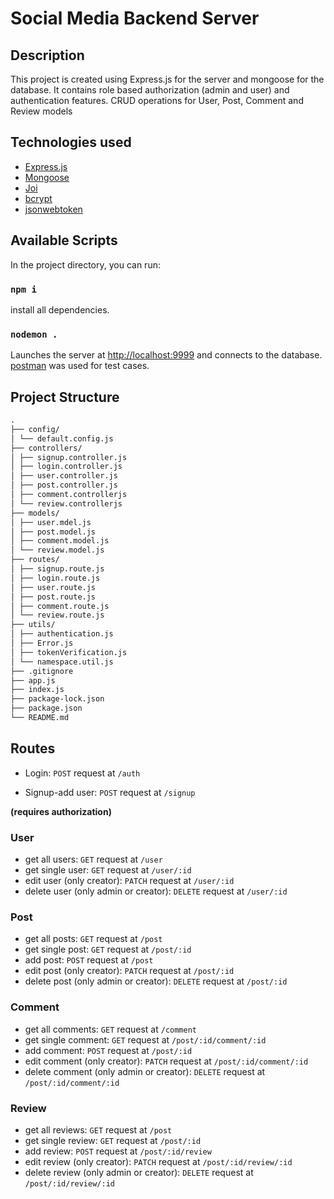 # Social Media Backend Server

## Description

This project is created using Express.js for the server and mongoose for the database. It contains role based authorization (admin and user) and authentication features. CRUD operations for User, Post, Comment and Review models

## Technologies used

- [Express.js](https://expressjs.com/)
- [Mongoose](https://mongoosejs.com/)
- [Joi](https://www.npmjs.com/package/joi)
- [bcrypt](https://www.npmjs.com/package/bcrypt)
- [jsonwebtoken](https://www.npmjs.com/package/jsonwebtoken)

## Available Scripts

In the project directory, you can run:

### `npm i`

install all dependencies.

### `nodemon .`

Launches the server at [http://localhost:9999](http://localhost:9999) and connects to the database.
[postman](https://www.postman.com/) was used for test cases.

## Project Structure

```md
.
├── config/
│ └── default.config.js
├── controllers/
│ ├── signup.controller.js
│ ├── login.controller.js
│ ├── user.controller.js
│ ├── post.controller.js
│ ├── comment.controllerjs
│ └── review.controllerjs
├── models/
│ ├── user.mdel.js
│ ├── post.model.js
│ ├── comment.model.js
│ └── review.model.js
├── routes/
│ ├── signup.route.js
│ ├── login.route.js
│ ├── user.route.js
│ ├── post.route.js
│ ├── comment.route.js
│ └── review.route.js
├── utils/
│ ├── authentication.js
│ ├── Error.js
│ ├── tokenVerification.js
│ └── namespace.util.js
├── .gitignore
├── app.js
├── index.js
├── package-lock.json
├── package.json
└── README.md
```

## Routes

- Login: `POST` request at `/auth`

- Signup-add user: `POST` request at `/signup`

**(requires authorization)**

### User

- get all users: `GET` request at `/user`
- get single user: `GET` request at `/user/:id`
- edit user (only creator): `PATCH` request at `/user/:id`
- delete user (only admin or creator): `DELETE` request at `/user/:id`

### Post

- get all posts: `GET` request at `/post`
- get single post: `GET` request at `/post/:id`
- add post: `POST` request at `/post`
- edit post (only creator): `PATCH` request at `/post/:id`
- delete post (only admin or creator): `DELETE` request at `/post/:id`

### Comment

- get all comments: `GET` request at `/comment`
- get single comment: `GET` request at `/post/:id/comment/:id`
- add comment: `POST` request at `/post/:id`
- edit comment (only creator): `PATCH` request at `/post/:id/comment/:id`
- delete comment (only admin or creator): `DELETE` request at `/post/:id/comment/:id`

### Review

- get all reviews: `GET` request at `/post`
- get single review: `GET` request at `/post/:id`
- add review: `POST` request at `/post/:id/review`
- edit review (only creator): `PATCH` request at `/post/:id/review/:id`
- delete review (only admin or creator): `DELETE` request at `/post/:id/review/:id`
